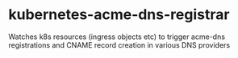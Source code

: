 # kubernetes-acme-dns-registrar
Watches k8s resources (ingress objects etc) to trigger acme-dns registrations and CNAME record creation in various DNS providers
